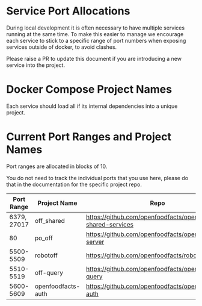 # Service Port Allocations

During local development it is often necessary to have multiple services running at the same time. To make this easier to manage we encourage each service to stick to a specific range of port numbers when exposing services outside of docker, to avoid clashes.

Please raise a PR to update this document if you are introducing a new service into the project.

# Docker Compose Project Names

Each service should load all if its internal dependencies into a unique project.

# Current Port Ranges and Project Names

Port ranges are allocated in blocks of 10.

You do not need to track the individual ports that you use here, please do that in the documentation for the specific project repo.

| Port Range | Project Name | Repo |
|---|---|---|
| 6379, 27017 | off_shared | https://github.com/openfoodfacts/openfoodfacts-shared-services |
| 80 | po_off | https://github.com/openfoodfacts/openfoodfacts-server |
| 5500-5509 | robotoff | https://github.com/openfoodfacts/robotoff |
| 5510-5519 | off-query | https://github.com/openfoodfacts/openfoodfacts-query |
| 5600-5609 | openfoodfacts-auth | https://github.com/openfoodfacts/openfoodfacts-auth |


